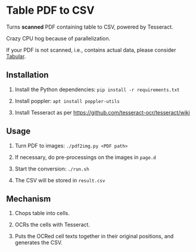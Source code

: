 # Table PDF to CSV

Turns **scanned** PDF containing table to CSV, powered by Tesseract.

Crazy CPU hog because of parallelization.

If your PDF is not scanned, i.e., contains actual data,
please consider [Tabular](http://tabula.technology).

## Installation

1. Install the Python dependencies: `pip install -r requirements.txt`

2. Install poppler: `apt install poppler-utils`

3. Install Tesseract as per
https://github.com/tesseract-ocr/tesseract/wiki

## Usage

1. Turn PDF to images: `./pdf2img.py <PDF path>`

2. If necessary, do pre-processings on the images in `page.d`

3. Start the conversion: `./run.sh`

4. The CSV will be stored in `result.csv`

## Mechanism

1. Chops table into cells.

2. OCRs the cells with Tesseract.

3. Puts the OCRed cell texts together in their original positions, and generates the CSV.
